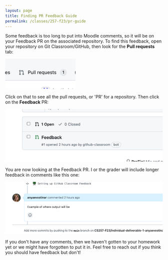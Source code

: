 ```yaml
---
layout: page
title: Finding PR Feedback Guide
permalink: /classes/257-f23/pr-guide
---
```


Some feedback is too long to put into Moodle comments, so it will be on your Feedback PR on the associated repository.
To find this feedback, open your repository on Git Classroom/GitHub, then look for the **Pull requests** tab:

![Pull requests tab](pr-images/PR-screenshot.png)

Click on that to see all the pull requests, or 'PR' for a repository.
Then click on the **Feedback** PR:

![Link saying Feedback](pr-images/Feedback.png)

You are now looking at the Feedback PR. I or the grader will include longer feedback in comments like this one:

![Comment that says Example of where output will be](pr-images/Output.png)

If you don't have any comments, then we haven't gotten to your homework yet or we might have forgotten to put it in. 
Feel free to reach out if you think you should have feedback but don't!